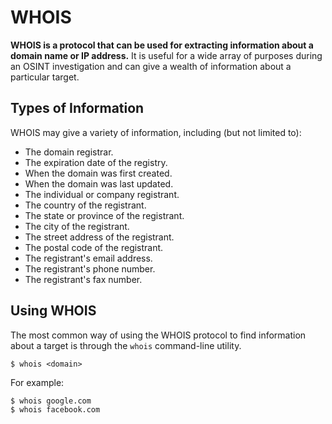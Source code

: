 # WHOIS

**WHOIS is a protocol that can be used for extracting information about a domain name or IP address.** It is useful for a wide array of purposes during an OSINT investigation and can give a wealth of information about a particular target. 

## Types of Information

WHOIS may give a variety of information, including (but not limited to):
- The domain registrar.
- The expiration date of the registry.
- When the domain was first created.
- When the domain was last updated.
- The individual or company registrant.
- The country of the registrant.
- The state or province of the registrant.
- The city of the registrant.
- The street address of the registrant.
- The postal code of the registrant.
- The registrant's email address.
- The registrant's phone number.
- The registrant's fax number.

## Using WHOIS

The most common way of using the WHOIS protocol to find information about a target is through the `whois` command-line utility.

```
$ whois <domain>
```

For example:

```
$ whois google.com
$ whois facebook.com
```
